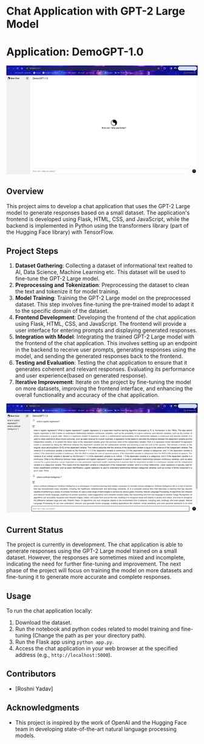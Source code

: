 # Chat Application with GPT-2 Large Model
# Application: DemoGPT-1.0

![DemoGPT-1.0](https://github.com/roshni-1/basicgptonAI/blob/main/Screenshot%202024-04-15%20102542.png)

## Overview
This project aims to develop a chat application that uses the GPT-2 Large model to generate responses based on a small dataset. The application's frontend is developed using Flask, HTML, CSS, and JavaScript, while the backend is implemented in Python using the transformers library (part of the Hugging Face library) with TensorFlow.

## Project Steps
1. **Dataset Gathering**: Collecting a dataset of informational text realted to AI, Data Science, Machine Learning etc. This dataset will be used to fine-tune the GPT-2 Large model.
2. **Preprocessing and Tokenization**: Preprocessing the dataset to clean the text and tokenize it for model training.
3. **Model Training**: Training the GPT-2 Large model on the preprocessed dataset. This step involves fine-tuning the pre-trained model to adapt it to the specific domain of the dataset.
4. **Frontend Development**: Developing the frontend of the chat application using Flask, HTML, CSS, and JavaScript. The frontend will provide a user interface for entering prompts and displaying generated responses.
5. **Integration with Model**: Integrating the trained GPT-2 Large model with the frontend of the chat application. This involves setting up an endpoint in the backend to receive user prompts, generating responses using the model, and sending the generated responses back to the frontend.
6. **Testing and Evaluation**: Testing the chat application to ensure that it generates coherent and relevant responses. Evaluating its performance and user experience(based on generated response).
7. **Iterative Improvement**: Iterate on the project by fine-tuning the model on more datasets, improving the frontend interface, and enhancing the overall functionality and accuracy of the chat application.

![DemoGPT-1.0](https://github.com/roshni-1/basicgptonAI/blob/main/Screenshot%202024-04-15%20100720.png)

## Current Status
The project is currently in development. The chat application is able to generate responses using the GPT-2 Large model trained on a small dataset. However, the responses are sometimes mixed and incomplete, indicating the need for further fine-tuning and improvement. The next phase of the project will focus on training the model on more datasets and fine-tuning it to generate more accurate and complete responses.

## Usage
To run the chat application locally:
1. Download the dataset.
2. Run the notebook and python codes related to model training and fine-tuning (Change the path as per your directory path). 
1. Run the Flask app using `python app.py`.
2. Access the chat application in your web browser at the specified address (e.g., `http://localhost:5000`).

## Contributors
- [Roshni Yadav]

## Acknowledgments
- This project is inspired by the work of OpenAI and the Hugging Face team in developing state-of-the-art natural language processing models.
